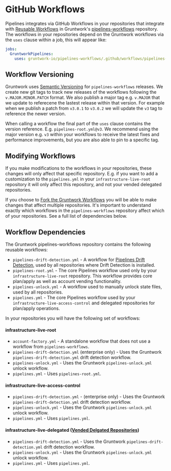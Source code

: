 # GitHub Workflows

Pipelines integrates via GitHub Workflows in your repositories that integrate with [Reusable Workflows](https://docs.github.com/en/actions/sharing-automations/reusing-workflows) in Gruntwork's [pipelines-workflows](https://github.com/gruntwork-io/pipelines-workflows) repository. The workflows in your repositories depend on the Gruntwork workflows via the `uses` clause within a job, this will appear like:

```yml
jobs:
  GruntworkPipelines:
    uses: gruntwork-io/pipelines-workflows/.github/workflows/pipelines-root.yml@v3
```

## Workflow Versioning

Gruntwork uses [Semantic Versioning](https://semver.org/) for `pipelines-workflows` releases. We create new git tags to track new releases of the workflows following the `v.MAJOR.MINOR.PATCH` format. We also publish a major tag e.g. `v.MAJOR` that we update to referecene the lastest release within that version. For example when we publish a patch from `v3.0.1` to `v3.0.2` we will update the `v3` tag to reference the newer version.

When calling a workflow the final part of the `uses` clause contains the version reference. E.g. `pipelines-root.yml@v3`. We recommend using the major version e.g. `v3` within your workflows to receive the latest fixes and performance improvements, but you are also able to pin to a specific tag.

## Modifying Workflows

If you make modifications to the workflows in _your_ repositories, these changes will only affect that specific repository. E.g. if you want to add a customization to the `pipelines.yml` in your `infrastructure-live-root` repository it will only affect this repository, and not your vended delegated repositories.

If you choose to [Fork the Gruntwork Workflows](https://docs.gruntwork.io/2.0/docs/pipelines/guides/extending-pipelines#extend-the-github-actions-workflow) you will be able to make changes that affect multiple repositories. It's important to understand exactly which workflows in the `pipelines-workflows` repository affect which of your repositories. See a full list of dependencies below.

## Workflow Dependencies

The Gruntwork pipelines-workflows repository contains the following reusable workflows:

- `pipelines-drift-detection.yml` - A workflow for [Pipelines Drift Detection](/2.0/docs/pipelines/concepts/drift-detection), used by all repositories where Drift Detection is installed.
- `pipelines-root.yml` - The core Pipelines workflow used only by your `infrastructure-live-root` repository. This workflow provides core plan/apply as well as account vending functionality.
- `pipelines-unlock.yml` - A workflow used to manually unlock state files, used by all repositories.
- `pipelines.yml` - The core Pipelines workflow used by your `infrastructure-live-access-control` and delegated repositories for plan/apply operations.


In your repositories you will have the following set of workflows:

#### infrastructure-live-root

- `account-factory.yml` - A standalone workflow that does not use a workflow from `pipelines-workflows`.
- `pipelines-drift-detection.yml` (enterprise only) - Uses the Gruntwork `pipelines-drift-detection.yml` drift detection workflow.
- `pipelines-unlock.yml` - Uses the Gruntwork `pipelines-unlock.yml` unlock workflow.
- `pipelines.yml` - Uses `pipelines-root.yml`.

#### infrastructure-live-access-control

- `pipelines-drift-detection.yml` - (enterprise only) - Uses the Gruntwork `pipelines-drift-detection.yml` drift detection workflow.
- `pipelines-unlock.yml` - Uses the Gruntwork `pipelines-unlock.yml` unlock workflow.
- `pipelines.yml` - Uses `pipelines.yml`.

#### infrastructure-live-delegated ([Vended Delgated Repositories](/2.0/docs/accountfactory/guides/delegated-repositories))

- `pipelines-drift-detection.yml` - Uses the Gruntwork `pipelines-drift-detection.yml` drift detection workflow.
- `pipelines-unlock.yml` - Uses the Gruntwork `pipelines-unlock.yml` unlock workflow.
- `pipelines.yml` - Uses `pipelines.yml`.


